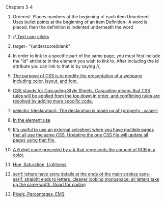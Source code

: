 Chapters 3-4
1. Ordered- Places numbers at the beginning of each item
   Unordered- Uses bullet points at the beginning of an item
   Definition- A word is placed, then the definition is indented underneath the word
2. //<a href="Website URL"> Text user clicks </a>
3. target= "(underscore)blank"
4. In order to link to a specific part of the same page, you must first include the "id" attribute in the element you wish to link to. After including the id attribute you can link to that id by saying //<a href ="#nameOfIdAttribute">.

1. The purpose of CSS is to modify the presentation of a webpage including color, layout, and font.
2. CSS stands for Cascading Style Sheets. Cascading means that CSS rules will be applied from the top down in order, and conflicting rules are resolved by adding more specific code.
3. selector {declaration}. The declaration is made up of {property : value;}
4. In the <head> element use <link href="pathToCSSFile"  type="text/css"  rel="stylesheet" />
5. It's useful to use an external sylesheet when you have multiple pages that all use the same CSS. Updating the one CSS file will update all pages using that file.
6. A 6 digit code preceded by a # that represents the amount of RGB in a color.
7. Hue, Saturation, Lightness
8. serif: letters have extra details at the ends of the main strokes
   sans-serif: straight ends to letters, cleaner looking
   monospace: all letters take up the same width. Good for coding
9. Pixels, Percentages, EMS
